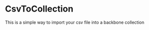 CsvToCollection
===============

This is a simple way to import your csv file into a backbone collection
